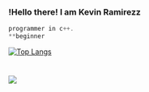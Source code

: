 ### !Hello there! I am Kevin Ramirezz

~~~C++
programmer in c++.
**beginner
~~~


[![Top Langs](https://github-readme-stats.vercel.app/api/top-langs/?username=kevinramirezz1&hide=javascript,html)](https://github.com/kevinramirezz1/github-readme-stats)

#
<div>
  
  <a href="https://www.instagram.com/kevin_ramirezz1" target="_blank"><img src="https://img.shields.io/badge/Instagram-E4405F?style=for-the-badge&logo=instagram&logoColor=white" target="_blank"></a>

</div>


